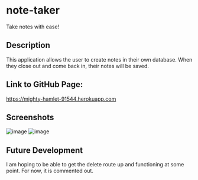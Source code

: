 # note-taker
Take notes with ease!

## Description
This application allows the user to create notes in their own database. When they close out and come back in, their notes will be saved.

## Link to GitHub Page:
https://mighty-hamlet-91544.herokuapp.com
## Screenshots
![image](https://user-images.githubusercontent.com/60822996/123850264-6b092480-d8df-11eb-93f2-a06b3ed7c97c.png)
![image](https://user-images.githubusercontent.com/60822996/123850339-883df300-d8df-11eb-9134-7c98fb720e41.png)

## Future Development
I am hoping to be able to get the delete route up and functioning at some point. For now, it is commented out.